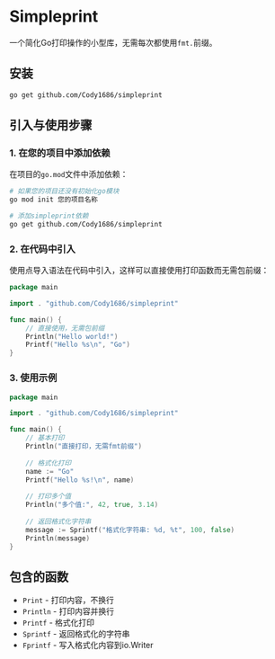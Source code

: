 # Simpleprint

一个简化Go打印操作的小型库，无需每次都使用`fmt.`前缀。

## 安装

```bash
go get github.com/Cody1686/simpleprint
```

## 引入与使用步骤

### 1. 在您的项目中添加依赖

在项目的`go.mod`文件中添加依赖：

```bash
# 如果您的项目还没有初始化go模块
go mod init 您的项目名称

# 添加simpleprint依赖
go get github.com/Cody1686/simpleprint
```

### 2. 在代码中引入

使用点导入语法在代码中引入，这样可以直接使用打印函数而无需包前缀：

```go
package main

import . "github.com/Cody1686/simpleprint"

func main() {
    // 直接使用，无需包前缀
    Println("Hello world!")
    Printf("Hello %s\n", "Go")
}
```

### 3. 使用示例

```go
package main

import . "github.com/Cody1686/simpleprint"

func main() {
    // 基本打印
    Println("直接打印，无需fmt前缀")
    
    // 格式化打印
    name := "Go"
    Printf("Hello %s!\n", name)
    
    // 打印多个值
    Println("多个值:", 42, true, 3.14)
    
    // 返回格式化字符串
    message := Sprintf("格式化字符串: %d, %t", 100, false)
    Println(message)
}
```

## 包含的函数

- `Print` - 打印内容，不换行
- `Println` - 打印内容并换行
- `Printf` - 格式化打印
- `Sprintf` - 返回格式化的字符串
- `Fprintf` - 写入格式化内容到io.Writer 

